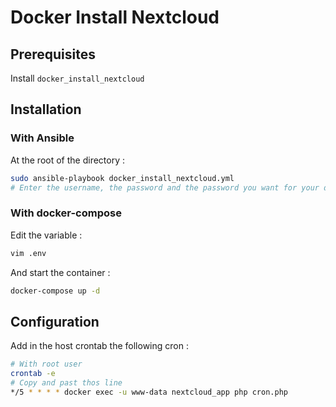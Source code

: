 # Docker Install Nextcloud

## Prerequisites

Install `docker_install_nextcloud`

## Installation

### With Ansible 

At the root of the directory :

```bash
sudo ansible-playbook docker_install_nextcloud.yml
# Enter the username, the password and the password you want for your database
```

### With docker-compose

Edit the variable :

```bash
vim .env
```

And start the container :

```bash
docker-compose up -d
```

## Configuration

Add in the host crontab the following cron :

```bash
# With root user
crontab -e
# Copy and past thos line 
*/5 * * * * docker exec -u www-data nextcloud_app php cron.php
```
